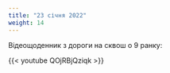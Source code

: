 ```yaml
---
title: "23 січня 2022"
weight: 14
---
```

Відеощоденник з дороги на сквош о 9 ранку:

{{< youtube QOjRBjQziqk  >}}